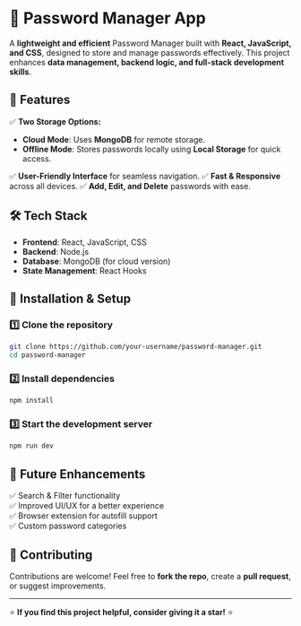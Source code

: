 # 🔐 Password Manager App

A **lightweight and efficient** Password Manager built with **React, JavaScript, and CSS**, designed to store and manage passwords effectively. This project enhances **data management, backend logic, and full-stack development skills**.

## 🚀 Features
✅ **Two Storage Options:**
- **Cloud Mode**: Uses **MongoDB** for remote storage.
- **Offline Mode**: Stores passwords locally using **Local Storage** for quick access.

✅ **User-Friendly Interface** for seamless navigation.
✅ **Fast & Responsive** across all devices.
✅ **Add, Edit, and Delete** passwords with ease.

## 🛠️ Tech Stack
- **Frontend**: React, JavaScript, CSS  
- **Backend**: Node.js
- **Database**: MongoDB (for cloud version)  
- **State Management**: React Hooks  

## 📌 Installation & Setup

### 1️⃣ Clone the repository
```bash
git clone https://github.com/your-username/password-manager.git
cd password-manager
```

### 2️⃣ Install dependencies
```bash
npm install
```

### 3️⃣ Start the development server
```bash
npm run dev
```

## 🎯 Future Enhancements
✅ Search & Filter functionality  
✅ Improved UI/UX for a better experience  
✅ Browser extension for autofill support  
✅ Custom password categories  

## 🤝 Contributing
Contributions are welcome! Feel free to **fork the repo**, create a **pull request**, or suggest improvements.   

---

⭐ **If you find this project helpful, consider giving it a star!** ⭐
